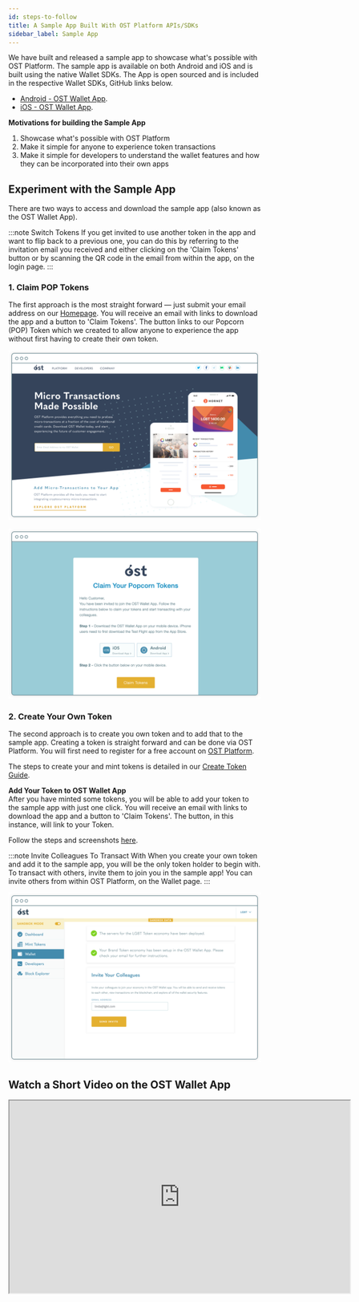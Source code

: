 ```yaml
---
id: steps-to-follow
title: A Sample App Built With OST Platform APIs/SDKs
sidebar_label: Sample App
---
```


We have built and released a sample app to showcase what's possible with OST Platform. The sample app is available on both Android and iOS and is built using the native Wallet SDKs. The App is open sourced and is included in the respective Wallet SDKs, GitHub links below.

* [Android - OST Wallet App](https://github.com/ostdotcom/ost-wallet-sdk-android/tree/develop/ostwallet).
* [iOS - OST Wallet App](https://github.com/ostdotcom/ost-wallet-sdk-ios/tree/develop/demo-app).

**Motivations for building the Sample App**
1. Showcase what's possible with OST Platform
2. Make it simple for anyone to experience token transactions
3. Make it simple for developers to understand the wallet features and how they can be incorporated into their own apps

## Experiment with the Sample App
There are two ways to access and download the sample app (also known as the OST Wallet App). 

:::note Switch Tokens 
If you get invited to use another token in the app and want to flip back to a previous one, you can do this by referring to the invitation email you received and either clicking on the 'Claim Tokens' button or by scanning the QR code in the email from within the app, on the login page.
:::

### 1. Claim POP Tokens
The first approach is the most straight forward ⁠— just submit your email address on our [Homepage](https://ost.com). You will receive an email with links to download the app and a button to 'Claim Tokens'. The button links to our Popcorn (POP) Token which we created to allow anyone to experience the app without first having to create their own token.

![homepage-explore-ost-wallet](/platform/docs/assets/Wallet%20/homepage-explore-ost-wallet.png)

![email-invitation-ost-wallet](/platform/docs/assets/Wallet%20/email-invitation-ost-wallet.png)


### 2. Create Your Own Token
The second approach is to create you own token and to add that to the sample app. Creating a token is straight forward and can be done via OST Platform. You will first need to register for a free account on [OST Platform](https://platform.ost.com/sign-up).

The steps to create your and mint tokens is detailed in our [Create Token Guide](/platform/docs/1-create/).

**Add Your Token to OST Wallet App**<br>
After you have minted some tokens, you will be able to add your token to the sample app with just one click. You will receive an email with links to download the app and a button to 'Claim Tokens'. The button, in this instance, will link to your Token. 

Follow the steps and screenshots [here](/platform/docs/wallet/app/#add-your-token-to-ost-wallet-app).

:::note Invite Colleagues To Transact With
When you create your own token and add it to the sample app, you will be the only token holder to begin with. To transact with others, invite them to join you in the sample app! You can invite others from within OST Platform, on the Wallet page.
:::

![InviteUsers](/platform/docs/assets/Wallet%20/InviteUsers.png)


## Watch a Short Video on the OST Wallet App
<div align="center">
    <iframe width="680" height="384"
        src="https://www.youtube.com/embed/GUbPb0Zt6Eg">
    </iframe>
</div>
<br>

<!-- ## Sample Invision
<div align="center" >
    <iframe width="580" height="1050" padding="20%"
        src="https://invis.io/8KU31MKQH2W">
    </iframe>
    </div> -->


